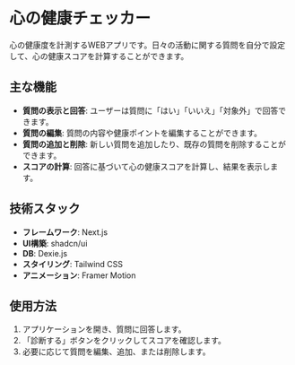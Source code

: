 # 心の健康チェッカー

心の健康度を計測するWEBアプリです。日々の活動に関する質問を自分で設定して、心の健康スコアを計算することができます。

## 主な機能

- **質問の表示と回答**: ユーザーは質問に「はい」「いいえ」「対象外」で回答できます。
- **質問の編集**: 質問の内容や健康ポイントを編集することができます。
- **質問の追加と削除**: 新しい質問を追加したり、既存の質問を削除することができます。
- **スコアの計算**: 回答に基づいて心の健康スコアを計算し、結果を表示します。

## 技術スタック

- **フレームワーク**: Next.js
- **UI構築**: shadcn/ui
- **DB**: Dexie.js
- **スタイリング**: Tailwind CSS
- **アニメーション**: Framer Motion

## 使用方法

1. アプリケーションを開き、質問に回答します。
2. 「診断する」ボタンをクリックしてスコアを確認します。
3. 必要に応じて質問を編集、追加、または削除します。